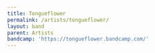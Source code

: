 ```yaml
---
title: Tongueflower
permalink: /artists/tongueflower/
layout: band
parent: Artists
bandcamp: 'https://tongueflower.bandcamp.com/'
---
```

